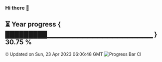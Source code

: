 ### Hi there 👋
⏳ Year progress { █████████▁▁▁▁▁▁▁▁▁▁▁▁▁▁▁▁▁▁▁▁▁ } 30.75 %
---
⏰ Updated on Sun, 23 Apr 2023 06:06:48 GMT
![Progress Bar CI](https://github.com/Moyi321/Moyi321/workflows/Progress%20Bar%20CI/badge.svg)
